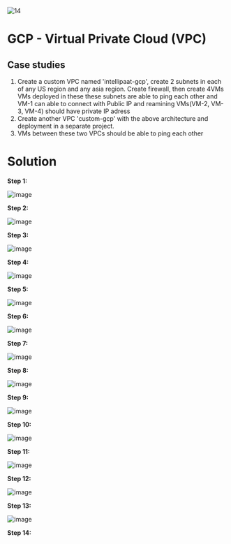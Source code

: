![14](https://user-images.githubusercontent.com/46291282/131234237-37ae92a7-8fbb-4a46-abde-0b19fca0d50d.jpg)

# GCP - Virtual Private Cloud (VPC)

## Case studies

1. Create a custom VPC named 'intellipaat-gcp', create 2 subnets in each of any US region and any asia region. Create firewall, then create 4VMs VMs deployed in these these subnets are able to ping each other and VM-1 can able to connect with Public IP and reamining VMs(VM-2, VM-3, VM-4) should have private IP adress
2. Create another VPC 'custom-gcp' with the above architecture and deployment in a separate project.
3. VMs between these two VPCs should be able to ping each other

# Solution 

 **Step 1:**  
 
 ![image](https://user-images.githubusercontent.com/46291282/131234361-657b318c-99ab-4430-b1c9-4d7c9b24ae71.png)
 
 **Step 2:**  
 
 ![image](https://user-images.githubusercontent.com/46291282/131234390-624ea755-3bee-4d62-b994-cd7bd6fda626.png)
 
 **Step 3:**  
 
 ![image](https://user-images.githubusercontent.com/46291282/131234394-406c265b-13c2-4dd2-90ae-548bf7750af7.png)

 **Step 4:**  
 
 ![image](https://user-images.githubusercontent.com/46291282/131234398-3b23547a-7353-4c7a-9de2-8e5cc016bbc2.png)
 
 **Step 5:**  
 
 ![image](https://user-images.githubusercontent.com/46291282/131234403-ba85c108-c662-40ac-a54d-c23bf38c2ac0.png)

 
 **Step 6:**  
 
 ![image](https://user-images.githubusercontent.com/46291282/131234419-0cf6e9ef-4e83-4920-a92c-630fe477eae4.png)

 
 **Step 7:**
 
 ![image](https://user-images.githubusercontent.com/46291282/131234429-0743d909-1d93-4a20-896a-c4ad836b6fa0.png)

  
 **Step 8:**
 
 ![image](https://user-images.githubusercontent.com/46291282/131234434-a16d6d4b-d01c-4732-8459-baecbeae2ab1.png)
 
 **Step 9:**
 
 ![image](https://user-images.githubusercontent.com/46291282/131234626-843065ca-3d66-4130-9a4a-b46a7a660020.png)

 
 **Step 10:**
 
![image](https://user-images.githubusercontent.com/46291282/131234645-f21e9292-198e-43d9-82a1-8eb84daf4bc1.png)

 
 **Step 11:**
 
 ![image](https://user-images.githubusercontent.com/46291282/131234648-8f24dd8b-a3ad-42db-9a1a-e1c90480a828.png)

 
 **Step 12:**
 
 ![image](https://user-images.githubusercontent.com/46291282/131234650-e2134d61-8a1f-43e9-a928-e74a02691f95.png)

 
 **Step 13:**
 
 ![image](https://user-images.githubusercontent.com/46291282/131234657-8a7eaf67-cde4-4d39-914e-2b440fa7fb13.png)

 
 **Step 14:**
   



